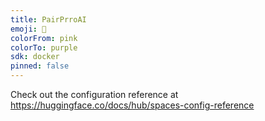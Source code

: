```yaml
---
title: PairPrroAI
emoji: 👀
colorFrom: pink
colorTo: purple
sdk: docker
pinned: false
---
```


Check out the configuration reference at https://huggingface.co/docs/hub/spaces-config-reference

